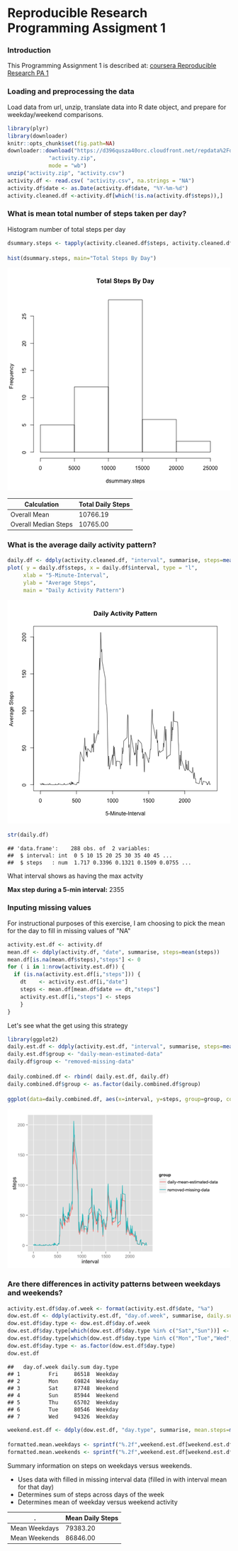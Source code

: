 Reproducible Research  Programming Assigment 1
========================================================

### Introduction

This Programming Assignment 1 is described at: [coursera Reproducible Research PA 1](https://class.coursera.org/repdata-011/human_grading/view/courses/973512/assessments/3/submissions)

### Loading and preprocessing the data

Load data from url, unzip, translate data into R date object, and prepare for weekday/weekend comparisons.
  

```r
library(plyr)
library(downloader)
knitr::opts_chunk$set(fig.path=NA)
downloader::download("https://d396qusza40orc.cloudfront.net/repdata%2Fdata%2Factivity.zip",
             "activity.zip", 
             mode = "wb")  
unzip("activity.zip", "activity.csv")
activity.df <- read.csv( "activity.csv", na.strings = "NA")
activity.df$date <- as.Date(activity.df$date, "%Y-%m-%d")
activity.cleaned.df <-activity.df[which(!is.na(activity.df$steps)),]
```

###  What is mean total number of steps taken per day?

Histogram number of total steps per day


```r
dsummary.steps <- tapply(activity.cleaned.df$steps, activity.cleaned.df$date, sum, na.rm = TRUE)

hist(dsummary.steps, main="Total Steps By Day")
```

![plot of chunk unnamed-chunk-2](unnamed-chunk-2-1.png) 

Calculation | Total Daily Steps
------------ | -----
Overall Mean | 10766.19
Overall Median Steps | 10765.00

### What is the average daily activity pattern?


```r
daily.df <- ddply(activity.cleaned.df, "interval", summarise, steps=mean(steps))
plot( y = daily.df$steps, x = daily.df$interval, type = "l", 
     xlab = "5-Minute-Interval", 
     ylab = "Average Steps", 
     main = "Daily Activity Pattern")
```

![plot of chunk unnamed-chunk-3](unnamed-chunk-3-1.png) 

```r
str(daily.df)
```

```
## 'data.frame':	288 obs. of  2 variables:
##  $ interval: int  0 5 10 15 20 25 30 35 40 45 ...
##  $ steps   : num  1.717 0.3396 0.1321 0.1509 0.0755 ...
```

What interval shows as having the max actvity

**Max step during a 5-min interval:** 2355

### Inputing missing values

For instructional purposes of this exercise, I am choosing to pick the mean for the day to fill in missing values of "NA"



```r
activity.est.df <- activity.df 
mean.df <- ddply(activity.df, "date", summarise, steps=mean(steps))
mean.df[is.na(mean.df$steps),"steps"] <- 0
for ( i in 1:nrow(activity.est.df)) {
  if (is.na(activity.est.df[i,"steps"])) {
    dt    <- activity.est.df[i,"date"]
    steps <- mean.df[mean.df$date == dt,"steps"]
    activity.est.df[i,"steps"] <- steps
    }
}
```

Let's see what the get using this strategy


```r
library(ggplot2)
daily.est.df <- ddply(activity.est.df, "interval", summarise, steps=mean(steps))
daily.est.df$group <- "daily-mean-estimated-data"
daily.df$group <- "removed-missing-data"

daily.combined.df <- rbind( daily.est.df, daily.df)
daily.combined.df$group <- as.factor(daily.combined.df$group)

ggplot(data=daily.combined.df, aes(x=interval, y=steps, group=group, colour=group)) + geom_line()
```

![plot of chunk unnamed-chunk-5](unnamed-chunk-5-1.png) 


###  Are there differences in activity patterns between weekdays and weekends?


```r
activity.est.df$day.of.week <- format(activity.est.df$date, "%a")
dow.est.df <- ddply(activity.est.df, "day.of.week", summarise, daily.sum=sum(steps))
dow.est.df$day.type <- dow.est.df$day.of.week
dow.est.df$day.type[which(dow.est.df$day.type %in% c("Sat","Sun"))] <- "Weekend"
dow.est.df$day.type[which(dow.est.df$day.type %in% c("Mon","Tue","Wed","Thu","Fri"))] <- "Weekday"
dow.est.df$day.type <- as.factor(dow.est.df$day.type)
dow.est.df 
```

```
##   day.of.week daily.sum day.type
## 1         Fri     86518  Weekday
## 2         Mon     69824  Weekday
## 3         Sat     87748  Weekend
## 4         Sun     85944  Weekend
## 5         Thu     65702  Weekday
## 6         Tue     80546  Weekday
## 7         Wed     94326  Weekday
```

```r
weekend.est.df <- ddply(dow.est.df, "day.type", summarise, mean.steps=mean(daily.sum))

formatted.mean.weekdays <- sprintf("%.2f",weekend.est.df[weekend.est.df$day.type=="Weekday","mean.steps"])
formatted.mean.weekends <- sprintf("%.2f",weekend.est.df[weekend.est.df$day.type=="Weekend","mean.steps"])
```

Summary information on steps on weekdays versus weekends.

* Uses data with filled in missing interval data (filled in with interval mean for that day)
* Determines sum of steps across days of the week
* Determines mean of weekday versus weekend activity

 . | Mean Daily Steps
------------ | -----
 Mean Weekdays| 79383.20
 Mean Weekends | 86846.00
